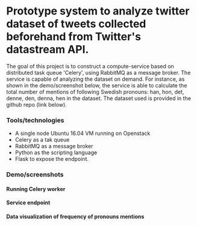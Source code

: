# Prototype system to analyze twitter dataset of tweets collected beforehand from Twitter's datastream API.

The goal of this project is to construct a compute-service based on distributed task queue 'Celery', using RabbitMQ as a message broker. The service is capable of analyzing the dataset on demand. For instance, as shown in the demo/screenshot below, the service is able to calculate the total number of mentions of following Swedish pronouns: han, hon, det, denne, den, denna, hen in the dataset. The dataset used is provided in the github repo (link below).

### Tools/technologies
* A single node Ubuntu 16.04 VM running on Openstack
* Celery as a tak queue
* RabbitMQ as a message broker
* Python as the scripting language
* Flask to expose the endpoint.

### Demo/screenshots

#### Running Celery worker 

#### Service endpoint

#### Data visualization of frequency of pronouns mentions
